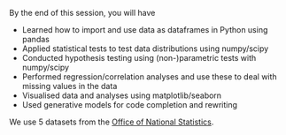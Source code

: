 By the end of this session, you will have

- Learned how to import and use data as dataframes in Python using pandas
- Applied statistical tests to test data distributions using numpy/scipy
- Conducted hypothesis testing using (non-)parametric tests with numpy/scipy
- Performed regression/correlation analyses and use these to deal with missing values in the data
- Visualised data and analyses using matplotlib/seaborn
- Used generative models for code completion and rewriting

We use 5 datasets from the [Office of National Statistics](https://www.ons.gov.uk/).
